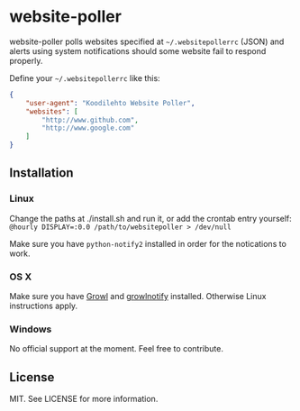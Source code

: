# website-poller

website-poller polls websites specified at `~/.websitepollerrc` (JSON) and alerts
using system notifications should some website fail to respond properly.

Define your `~/.websitepollerrc` like this:

```json
{
    "user-agent": "Koodilehto Website Poller",
    "websites": [
        "http://www.github.com",
        "http://www.google.com"
    ]
}
```

## Installation

### Linux

Change the paths at ./install.sh and run it, or add the crontab entry yourself: `@hourly DISPLAY=:0.0 /path/to/websitepoller > /dev/null`

Make sure you have `python-notify2` installed in order for the notications to work.

### OS X

Make sure you have [Growl](http://growl.info/) and [growlnotify](http://growl.info/extras.php#growlnotify) installed. Otherwise Linux instructions apply.

### Windows

No official support at the moment. Feel free to contribute.

## License

MIT. See LICENSE for more information.
